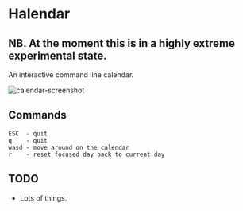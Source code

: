 # Halendar

## NB. At the moment this is in a highly extreme experimental state.

An interactive command line calendar.

![calendar-screenshot](https://github.com/chris-bacon/halendar/calendar.png "Calendar")

## Commands

```
ESC  - quit
q    - quit
wasd - move around on the calendar
r    - reset focused day back to current day
```

## TODO

- Lots of things.
